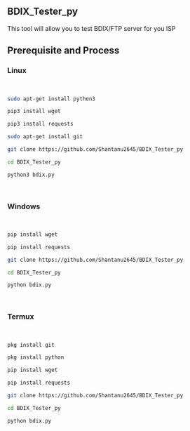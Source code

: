 ## BDIX_Tester_py
This tool will allow you to test BDIX/FTP server for you ISP


## Prerequisite and Process
<h3>Linux</h3><br>

```bash
sudo apt-get install python3

pip3 install wget

pip3 install requests

sudo apt-get install git

git clone https://github.com/Shantanu2645/BDIX_Tester_py

cd BDIX_Tester_py

python3 bdix.py
```
<br>

<h3>Windows</h3><br>

```bash
pip install wget

pip install requests

git clone https://github.com/Shantanu2645/BDIX_Tester_py

cd BDIX_Tester_py

python bdix.py
```

<br>


<h3>Termux</h3><br>


```bash
pkg install git

pkg install python

pip install wget

pip install requests

git clone https://github.com/Shantanu2645/BDIX_Tester_py

cd BDIX_Tester_py

python bdix.py
```

   
   
  
